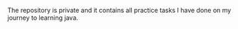 The repository is private and it contains all practice tasks I have done 
on my journey to learning java.